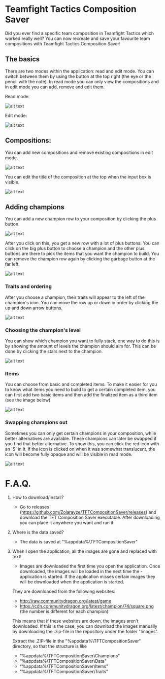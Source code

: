 # Teamfight Tactics Composition Saver
Did you ever find a specific team composition in Teamfight Tactics which worked really well? You can now recreate and save your favourite team compositions with Teamfight Tactics Composition Saver!

## The basics
There are two modes within the application: read and edit mode.
You can switch between them by using the button at the top right (the eye or the pencil with the note).
In read mode you can only view the compositions and in edit mode you can add, remove and edit them.

Read mode:

![alt text](https://puu.sh/DQey0.png "Read mode")

Edit mode:

![alt text](https://puu.sh/DQeyS.png "Edit mode")


## Compositions:
You can add new compositions and remove existing compositions in edit mode.

![alt text](https://puu.sh/DQetw.png "Compositions")

You can edit the title of the composition at the top when the input box is visible.

![alt text](https://puu.sh/DQex8.png "Edit composition title")

## Adding champions
You can add a new champion row to your composition by clicking the plus button.

![alt text](https://puu.sh/DQeF7.png "Add champion")

After you click on this, you get a new row with a lot of plus buttons. You can click on the big plus button to choose a champion and the other plus buttons are there to pick the items that you want the champion to build. You can remove the champion row again by clicking the garbage button at the far left. 

![alt text](https://puu.sh/DQeH5.png "Plus buttons")

### Traits and ordering
After you choose a champion, their traits will appear to the left of the champion's icon. 
You can move the row up or down in order by clicking the up and down arrow buttons.

![alt text](https://puu.sh/DQeLa.png "Ordering rows")

### Choosing the champion's level
You can show which champion you want to fully stack, one way to do this is by showing the amount of levels the champion should aim for. This can be done by clicking the stars next to the champion.

![alt text](https://puu.sh/DQeDn.png "Champion level")

### Items
You can choose from basic and completed items. To make it easier for you to know what items you need to build to get a certain completed item, you can first add two basic items and then add the finalized item as a third item (see the image below).

![alt text](https://puu.sh/DQepM.png "Layout of items added")

### Swapping champions out
Sometimes you can only get certain champions in your composition, while better alternatives are available. These champions can later be swapped if you find that better alternative. To show this, you can click the red icon with an 'S' in it. If the icon is clicked on when it was somewhat translucent, the icon will become fully opaque and will be visible in read mode.

![alt text](https://puu.sh/DQeTG.png "Layout of items added")

# F.A.Q.
1. How to download/install?
   - Go to releases (https://github.com/Zolarayze/TFTCompositionSaver/releases) and download the TFT Composition Saver executable. After    downloading you can place it anywhere you want and run it.

2. Where is the data saved?
   - The data is saved at "%appdata%\TFTCompositionSaver"

3. When I open the application, all the images are gone and replaced with text!
   - Images are downloaded the first time you open the application. Once downloaded, the images will be loaded in the next time the    -    application is started. If the application misses certain images they will be downloaded when the application is started.

   They are downloaded from the following websites:
     - http://raw.communitydragon.org/latest/game
     - https://cdn.communitydragon.org/latest/champion/74/square.png (the number is different for each champion)

   This means that if these websites are down, the images aren't downloaded.
   If this is the case, you can download the images manually by downloading the .zip-file in the repository under the folder "Images".

   Extract the .ZIP-file in the "%appdata%\TFTCompositionSaver" directory, so that the structure is like
     * "%appdata%\TFTCompositionSaver\Champions"
     * "%appdata%\TFTCompositionSaver\Data"
     * "%appdata%\TFTCompositionSaver\Items"
     * "%appdata%\TFTCompositionSaver\Traits"



